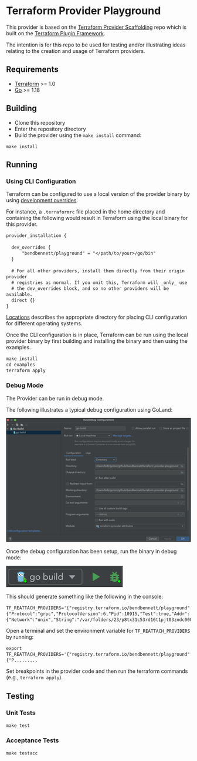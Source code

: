 # Terraform Provider Playground

This provider is based on the [Terraform Provider Scaffolding](https://github.com/hashicorp/terraform-provider-scaffolding-framework) repo which is built on the [Terraform Plugin Framework](https://github.com/hashicorp/terraform-plugin-framework).

The intention is for this repo to be used for testing and/or illustrating ideas relating to the creation and usage of Terraform providers.

## Requirements

- [Terraform](https://www.terraform.io/downloads.html) >= 1.0
- [Go](https://golang.org/doc/install) >= 1.18

## Building

- Clone this repository 
- Enter the repository directory 
- Build the provider using the `make install` command:

```shell
make install
```

## Running 

### Using CLI Configuration

Terraform can be configured to use a local version of the provider binary by using [development overrides](https://www.terraform.io/cli/config/config-file#development-overrides-for-provider-developers).

For instance, a `.terraformrc` file placed in the home directory and containing the following would result in Terraform using the local binary for this provider.

```
provider_installation {

  dev_overrides {
      "bendbennett/playground" = "</path/to/your>/go/bin"
  }

  # For all other providers, install them directly from their origin provider
  # registries as normal. If you omit this, Terraform will _only_ use
  # the dev_overrides block, and so no other providers will be available.
  direct {}
}
```

[Locations](https://www.terraform.io/cli/config/config-file#locations) describes the appropriate directory for placing CLI configuration for different operating systems.

Once the CLI configuration is in place, Terraform can be run using the local provider binary by first building and installing the binary and then using the examples.

```shell
make install
cd examples
terraform apply
```

### Debug Mode

The Provider can be run in debug mode.

The following illustrates a typical debug configuration using GoLand:

<img src="img/goland_debug.png">

Once the debug configuration has been setup, run the binary in debug mode:

<img src="img/run_debug.png">

This should generate something like the following in the console:

```shell
TF_REATTACH_PROVIDERS='{"registry.terraform.io/bendbennett/playground":{"Protocol":"grpc","ProtocolVersion":6,"Pid":10915,"Test":true,"Addr":{"Network":"unix","String":"/var/folders/23/p8tx31c53rd16t1pjt03zndc0000gq/T/plugin685580913"}}}'
```

Open a terminal and set the environment variable for `TF_REATTACH_PROVIDERS` by running:

```shell
export TF_REATTACH_PROVIDERS='{"registry.terraform.io/bendbennett/playground":{"P.........
```

Set breakpoints in the provider code and then run the terraform commands (e.g., `terraform apply`).

## Testing

### Unit Tests

```shell
make test
```

### Acceptance Tests

```shell
make testacc
```
